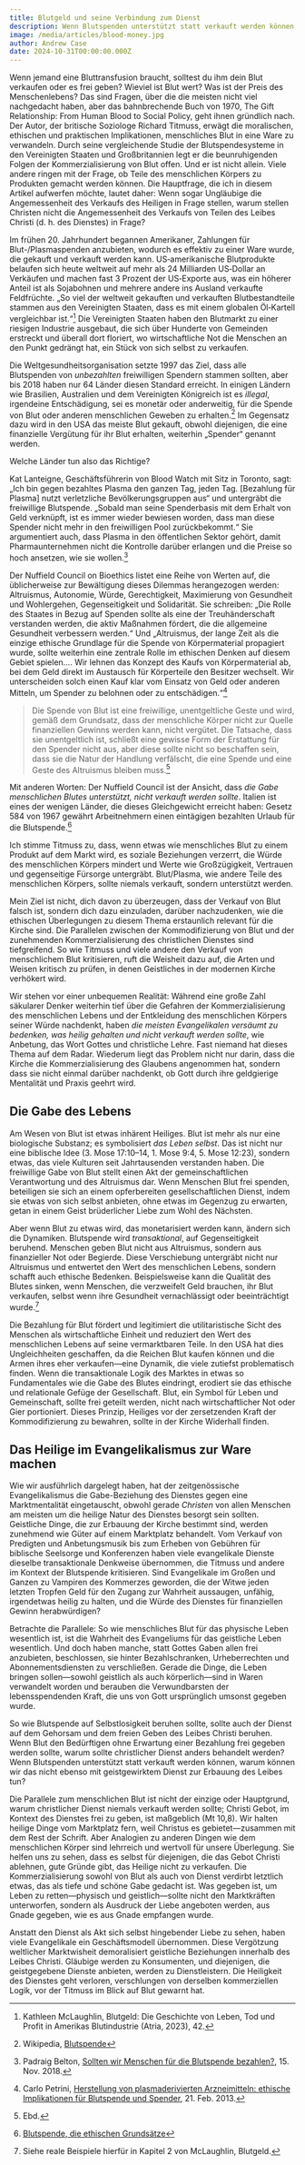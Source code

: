 ```yaml
---
title: Blutgeld und seine Verbindung zum Dienst
description: Wenn Blutspenden unterstützt statt verkauft werden können, warum können wir das nicht ebenso mit christlichem Dienst tun?
image: /media/articles/blood-money.jpg
author: Andrew Case
date: 2024-10-31T00:00:00.000Z
---
```


<podcast-player id="4h9rh8M1t5JjJDeahxEP3x"></podcast-player>


Wenn jemand eine Bluttransfusion braucht, solltest du ihm dein Blut verkaufen oder es frei geben? Wieviel ist Blut wert? Was ist der Preis des Menschenlebens? Das sind Fragen, über die die meisten nicht viel nachgedacht haben, aber das bahnbrechende Buch von 1970, The Gift Relationship: From Human Blood to Social Policy, geht ihnen gründlich nach. Der Autor, der britische Soziologe Richard Titmuss, erwägt die moralischen, ethischen und praktischen Implikationen, menschliches Blut in eine Ware zu verwandeln. Durch seine vergleichende Studie der Blutspendesysteme in den Vereinigten Staaten und Großbritannien legt er die beunruhigenden Folgen der Kommerzialisierung von Blut offen. Und er ist nicht allein. Viele andere ringen mit der Frage, ob Teile des menschlichen Körpers zu Produkten gemacht werden können. Die Hauptfrage, die ich in diesem Artikel aufwerfen möchte, lautet daher: Wenn sogar Ungläubige die Angemessenheit des Verkaufs des Heiligen in Frage stellen, warum stellen Christen nicht die Angemessenheit des Verkaufs von Teilen des Leibes Christi (d. h. des Dienstes) in Frage?

Im frühen 20. Jahrhundert begannen Amerikaner, Zahlungen für Blut-/Plasmaspenden anzubieten, wodurch es effektiv zu einer Ware wurde, die gekauft und verkauft werden kann. US‑amerikanische Blutprodukte belaufen sich heute weltweit auf mehr als 24 Milliarden US‑Dollar an Verkäufen und machen fast 3 Prozent der US‑Exporte aus, was ein höherer Anteil ist als Sojabohnen und mehrere andere ins Ausland verkaufte Feldfrüchte. „So viel der weltweit gekauften und verkauften Blutbestandteile stammen aus den Vereinigten Staaten, dass es mit einem globalen Öl‑Kartell vergleichbar ist.“[^1] Die Vereinigten Staaten haben den Blutmarkt zu einer riesigen Industrie ausgebaut, die sich über Hunderte von Gemeinden erstreckt und überall dort floriert, wo wirtschaftliche Not die Menschen an den Punkt gedrängt hat, ein Stück von sich selbst zu verkaufen.

Die Weltgesundheitsorganisation setzte 1997 das Ziel, dass alle Blutspenden von *unbezahlten* freiwilligen Spendern stammen sollten, aber bis 2018 haben nur 64 Länder diesen Standard erreicht. In einigen Ländern wie Brasilien, Australien und dem Vereinigten Königreich ist es *illegal*, irgendeine Entschädigung, sei es monetär oder anderweitig, für die Spende von Blut oder anderen menschlichen Geweben zu erhalten.[^2] Im Gegensatz dazu wird in den USA das meiste Blut gekauft, obwohl diejenigen, die eine finanzielle Vergütung für ihr Blut erhalten, weiterhin „Spender“ genannt werden.

Welche Länder tun also das Richtige?

Kat Lanteigne, Geschäftsführerin von Blood Watch mit Sitz in Toronto, sagt: „Ich bin gegen bezahltes Plasma den ganzen Tag, jeden Tag. [Bezahlung für Plasma] nutzt verletzliche Bevölkerungsgruppen aus“ und untergräbt die freiwillige Blutspende. „Sobald man seine Spenderbasis mit dem Erhalt von Geld verknüpft, ist es immer wieder bewiesen worden, dass man diese Spender nicht mehr in den freiwilligen Pool zurückbekommt.“ Sie argumentiert auch, dass Plasma in den öffentlichen Sektor gehört, damit Pharmaunternehmen nicht die Kontrolle darüber erlangen und die Preise so hoch ansetzen, wie sie wollen.[^3]

Der Nuffield Council on Bioethics listet eine Reihe von Werten auf, die üblicherweise zur Bewältigung dieses Dilemmas herangezogen werden: Altruismus, Autonomie, Würde, Gerechtigkeit, Maximierung von Gesundheit und Wohlergehen, Gegenseitigkeit und Solidarität. Sie schreiben: „Die Rolle des Staates in Bezug auf Spenden sollte als eine der Treuhänderschaft verstanden werden, die aktiv Maßnahmen fördert, die die allgemeine Gesundheit verbessern werden.“ Und „Altruismus, der lange Zeit als die einzige ethische Grundlage für die Spende von Körpermaterial propagiert wurde, sollte weiterhin eine zentrale Rolle im ethischen Denken auf diesem Gebiet spielen…. Wir lehnen das Konzept des Kaufs von Körpermaterial ab, bei dem Geld direkt im Austausch für Körperteile den Besitzer wechselt. Wir unterscheiden solch einen Kauf klar vom Einsatz von Geld oder anderen Mitteln, um Spender zu belohnen oder zu entschädigen.“[^4]

> Die Spende von Blut ist eine freiwillige, unentgeltliche Geste und wird, gemäß dem Grundsatz, dass der menschliche Körper nicht zur Quelle finanziellen Gewinns werden kann, nicht vergütet. Die Tatsache, dass sie unentgeltlich ist, schließt eine gewisse Form der Erstattung für den Spender nicht aus, aber diese sollte nicht so beschaffen sein, dass sie die Natur der Handlung verfälscht, die eine Spende und eine Geste des Altruismus bleiben muss.[^5]

Mit anderen Worten: Der Nuffield Council ist der Ansicht, dass *die Gabe menschlichen Blutes unterstützt, nicht verkauft werden sollte*. Italien ist eines der wenigen Länder, die dieses Gleichgewicht erreicht haben: Gesetz 584 von 1967 gewährt Arbeitnehmern einen eintägigen bezahlten Urlaub für die Blutspende.[^6]

Ich stimme Titmuss zu, dass, wenn etwas wie menschliches Blut zu einem Produkt auf dem Markt wird, es soziale Beziehungen verzerrt, die Würde des menschlichen Körpers mindert und Werte wie Großzügigkeit, Vertrauen und gegenseitige Fürsorge untergräbt. Blut/Plasma, wie andere Teile des menschlichen Körpers, sollte niemals verkauft, sondern unterstützt werden.

Mein Ziel ist nicht, dich davon zu überzeugen, dass der Verkauf von Blut falsch ist, sondern dich dazu einzuladen, darüber nachzudenken, wie die ethischen Überlegungen zu diesem Thema erstaunlich relevant für die Kirche sind. Die Parallelen zwischen der Kommodifizierung von Blut und der zunehmenden Kommerzialisierung des christlichen Dienstes sind tiefgreifend. So wie Titmuss und viele andere den Verkauf von menschlichem Blut kritisieren, ruft die Weisheit dazu auf, die Arten und Weisen kritisch zu prüfen, in denen Geistliches in der modernen Kirche verhökert wird.

Wir stehen vor einer unbequemen Realität: Während eine große Zahl säkularer Denker weiterhin tief über die Gefahren der Kommerzialisierung des menschlichen Lebens und der Entkleidung des menschlichen Körpers seiner Würde nachdenkt, haben *die meisten Evangelikalen versäumt zu bedenken, was heilig gehalten und nicht verkauft werden sollte*, wie Anbetung, das Wort Gottes und christliche Lehre. Fast niemand hat dieses Thema auf dem Radar. Wiederum liegt das Problem nicht nur darin, dass die Kirche die Kommerzialisierung des Glaubens angenommen hat, sondern dass sie nicht einmal darüber nachdenkt, ob Gott durch ihre geldgierige Mentalität und Praxis geehrt wird.


## Die Gabe des Lebens

Am Wesen von Blut ist etwas inhärent Heiliges. Blut ist mehr als nur eine biologische Substanz; es symbolisiert *das Leben selbst*. Das ist nicht nur eine biblische Idee (3. Mose 17:10–14, 1. Mose 9:4, 5. Mose 12:23), sondern etwas, das viele Kulturen seit Jahrtausenden verstanden haben. Die freiwillige Gabe von Blut stellt einen Akt der gemeinschaftlichen Verantwortung und des Altruismus dar. Wenn Menschen Blut frei spenden, beteiligen sie sich an einem opferbereiten gesellschaftlichen Dienst, indem sie etwas von sich selbst anbieten, ohne etwas im Gegenzug zu erwarten, getan in einem Geist brüderlicher Liebe zum Wohl des Nächsten.

Aber wenn Blut zu etwas wird, das monetarisiert werden kann, ändern sich die Dynamiken. Blutspende wird *transaktional*, auf Gegenseitigkeit beruhend. Menschen geben Blut nicht aus Altruismus, sondern aus finanzieller Not oder Begierde. Diese Verschiebung untergräbt nicht nur Altruismus und entwertet den Wert des menschlichen Lebens, sondern schafft auch ethische Bedenken. Beispielsweise kann die Qualität des Blutes sinken, wenn Menschen, die verzweifelt Geld brauchen, ihr Blut verkaufen, selbst wenn ihre Gesundheit vernachlässigt oder beeinträchtigt wurde.[^7]

Die Bezahlung für Blut fördert und legitimiert die utilitaristische Sicht des Menschen als wirtschaftliche Einheit und reduziert den Wert des menschlichen Lebens auf seine vermarktbaren Teile. In den USA hat dies Ungleichheiten geschaffen, da die Reichen Blut kaufen können und die Armen ihres eher verkaufen—eine Dynamik, die viele zutiefst problematisch finden. Wenn die transaktionale Logik des Marktes in etwas so Fundamentales wie die Gabe des Blutes eindringt, erodiert sie das ethische und relationale Gefüge der Gesellschaft. Blut, ein Symbol für Leben und Gemeinschaft, sollte frei geteilt werden, nicht nach wirtschaftlicher Not oder Gier portioniert. Dieses Prinzip, Heiliges vor der zersetzenden Kraft der Kommodifizierung zu bewahren, sollte in der Kirche Widerhall finden.


## Das Heilige im Evangelikalismus zur Ware machen

Wie wir ausführlich dargelegt haben, hat der zeitgenössische Evangelikalismus die Gabe-Beziehung des Dienstes gegen eine Marktmentalität eingetauscht, obwohl gerade *Christen* von allen Menschen am meisten um die heilige Natur des Dienstes besorgt sein sollten. Geistliche Dinge, die zur Erbauung der Kirche bestimmt sind, werden zunehmend wie Güter auf einem Marktplatz behandelt. Vom Verkauf von Predigten und Anbetungsmusik bis zum Erheben von Gebühren für biblische Seelsorge und Konferenzen haben viele evangelikale Dienste dieselbe transaktionale Denkweise übernommen, die Titmuss und andere im Kontext der Blutspende kritisieren. Sind Evangelikale im Großen und Ganzen zu Vampiren des Kommerzes geworden, die der Witwe jeden letzten Tropfen Geld für den Zugang zur Wahrheit aussaugen, unfähig, irgendetwas heilig zu halten, und die Würde des Dienstes für finanziellen Gewinn herabwürdigen?

Betrachte die Parallele: So wie menschliches Blut für das physische Leben wesentlich ist, ist die Wahrheit des Evangeliums für das geistliche Leben wesentlich. Und doch haben manche, statt Gottes Gaben allen frei anzubieten, beschlossen, sie hinter Bezahlschranken, Urheberrechten und Abonnementsdiensten zu verschließen. Gerade die Dinge, die Leben bringen sollen—sowohl geistlich als auch körperlich—sind in Waren verwandelt worden und berauben die Verwundbarsten der lebensspendenden Kraft, die uns von Gott ursprünglich umsonst gegeben wurde.

So wie Blutspende auf Selbstlosigkeit beruhen sollte, sollte auch der Dienst auf dem Gehorsam und dem freien Geben des Leibes Christi beruhen. Wenn Blut den Bedürftigen ohne Erwartung einer Bezahlung frei gegeben werden sollte, warum sollte christlicher Dienst anders behandelt werden? Wenn Blutspenden unterstützt statt verkauft werden können, warum können wir das nicht ebenso mit geistgewirktem Dienst zur Erbauung des Leibes tun?

Die Parallele zum menschlichen Blut ist nicht der einzige oder Hauptgrund, warum christlicher Dienst niemals verkauft werden sollte; Christi Gebot, im Kontext des Dienstes frei zu geben, ist maßgeblich (Mt 10,8). Wir halten heilige Dinge vom Marktplatz fern, weil Christus es gebietet—zusammen mit dem Rest der Schrift. Aber Analogien zu anderen Dingen wie dem menschlichen Körper sind lehrreich und wertvoll für unsere Überlegung. Sie helfen uns zu sehen, dass es selbst für diejenigen, die das Gebot Christi ablehnen, gute Gründe gibt, das Heilige nicht zu verkaufen. Die Kommerzialisierung sowohl von Blut als auch von Dienst verdirbt letztlich etwas, das als tiefe und schöne Gabe gedacht ist. Was gegeben ist, um Leben zu retten—physisch und geistlich—sollte nicht den Marktkräften unterworfen, sondern als Ausdruck der Liebe angeboten werden, aus Gnade gegeben, wie es aus Gnade empfangen wurde.

Anstatt den Dienst als Akt sich selbst hingebender Liebe zu sehen, haben viele Evangelikale ein Geschäftsmodell übernommen. Diese Vergötzung weltlicher Marktwisheit demoralisiert geistliche Beziehungen innerhalb des Leibes Christi. Gläubige werden zu Konsumenten, und diejenigen, die geistgegebene Dienste anbieten, werden zu Dienstleistern. Die Heiligkeit des Dienstes geht verloren, verschlungen von derselben kommerziellen Logik, vor der Titmuss im Blick auf Blut gewarnt hat.


[^1]: Kathleen McLaughlin, Blutgeld: Die Geschichte von Leben, Tod und Profit in Amerikas Blutindustrie (Atria, 2023), 42.
[^2]: Wikipedia, [Blutspende](https://en.wikipedia.org/wiki/Blood_donation)
[^3]: Padraig Belton, [Sollten wir Menschen für die Blutspende bezahlen?](https://www.bbc.com/news/business-46197271), 15. Nov. 2018.
[^4]: Carlo Petrini, [Herstellung von plasmaderivierten Arzneimitteln: ethische Implikationen für Blutspende und Spender](https://pmc.ncbi.nlm.nih.gov/articles/PMC3934296/), 21. Feb. 2013.
[^5]: Ebd.
[^6]: [Blutspende, die ethischen Grundsätze](https://web.archive.org/web/20250517081516/https://www.regione.toscana.it/documents/10180/23327/inglese/e7ae21b0-d0a1-4156-a15d-4d2c3527bc89)
[^7]: Siehe reale Beispiele hierfür in Kapitel 2 von McLaughlin, Blutgeld.
